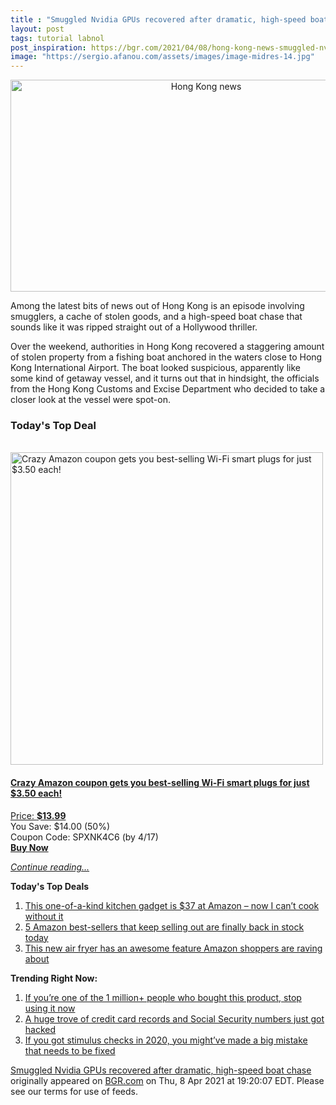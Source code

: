 ```yaml
---
title : "Smuggled Nvidia GPUs recovered after dramatic, high-speed boat chase"
layout: post
tags: tutorial labnol
post_inspiration: https://bgr.com/2021/04/08/hong-kong-news-smuggled-nvidia-gpus-recovered-after-boat-chase/
image: "https://sergio.afanou.com/assets/images/image-midres-14.jpg"
---
```


<center><a href="https://bgr.com/2021/04/08/hong-kong-news-smuggled-nvidia-gpus-recovered-after-boat-chase/" class="bgr-rss-featured-image bgr-rss-test-class"><img loading="lazy" width="610" height="339" src="https://bgr.com/wp-content/uploads/2021/04/Screen-Shot-2021-04-08-at-2.36.38-PM.jpg?quality=70&amp;strip=all&amp;w=610" class="attachment-feed_normal size-feed_normal wp-post-image" alt="Hong Kong news" loading="lazy" srcset="https://bgr.com/wp-content/uploads/2021/04/Screen-Shot-2021-04-08-at-2.36.38-PM.jpg 2804w, https://bgr.com/wp-content/uploads/2021/04/Screen-Shot-2021-04-08-at-2.36.38-PM.jpg?resize=150,83 150w, https://bgr.com/wp-content/uploads/2021/04/Screen-Shot-2021-04-08-at-2.36.38-PM.jpg?resize=300,167 300w, https://bgr.com/wp-content/uploads/2021/04/Screen-Shot-2021-04-08-at-2.36.38-PM.jpg?resize=768,427 768w, https://bgr.com/wp-content/uploads/2021/04/Screen-Shot-2021-04-08-at-2.36.38-PM.jpg?resize=1024,569 1024w, https://bgr.com/wp-content/uploads/2021/04/Screen-Shot-2021-04-08-at-2.36.38-PM.jpg?resize=1536,853 1536w, https://bgr.com/wp-content/uploads/2021/04/Screen-Shot-2021-04-08-at-2.36.38-PM.jpg?resize=2048,1138 2048w, https://bgr.com/wp-content/uploads/2021/04/Screen-Shot-2021-04-08-at-2.36.38-PM.jpg?resize=610,339 610w, https://bgr.com/wp-content/uploads/2021/04/Screen-Shot-2021-04-08-at-2.36.38-PM.jpg?resize=664,369 664w, https://bgr.com/wp-content/uploads/2021/04/Screen-Shot-2021-04-08-at-2.36.38-PM.jpg?resize=360,200 360w, https://bgr.com/wp-content/uploads/2021/04/Screen-Shot-2021-04-08-at-2.36.38-PM.jpg?resize=1200,667 1200w, https://bgr.com/wp-content/uploads/2021/04/Screen-Shot-2021-04-08-at-2.36.38-PM.jpg?resize=782,435 782w, https://bgr.com/wp-content/uploads/2021/04/Screen-Shot-2021-04-08-at-2.36.38-PM.jpg?resize=827,460 827w, https://bgr.com/wp-content/uploads/2021/04/Screen-Shot-2021-04-08-at-2.36.38-PM.jpg?resize=800,445 800w" sizes="(max-width: 610px) 100vw, 610px" title="Hong Kong news" /></a></center><p>Among the latest bits of news out of Hong Kong is an episode involving smugglers, a cache of stolen goods, and a high-speed boat chase that sounds like it was ripped straight out of a Hollywood thriller.</p>
<p>Over the weekend, authorities in Hong Kong recovered a staggering amount of stolen property from a fishing boat anchored in the waters close to Hong Kong International Airport. The boat looked suspicious, apparently like some kind of getaway vessel, and it turns out that in hindsight, the officials from the Hong Kong Customs and Excise Department who decided to take a closer look at the vessel were spot-on.</p>
<h3>Today's Top Deal</h3>
<p><a href="https://www.amazon.com/Gosund-Compatible-Required-appliances-Certified/dp/B079MFTYMV?tag=b0c55topdeals-20"><br><img height="500px" width="500px" src="https://m.media-amazon.com/images/I/41XmxsuucoL.jpg" alt="Crazy Amazon coupon gets you best-selling Wi-Fi smart plugs for just $3.50 each!"><br></a></p>
<h4><a href="https://www.amazon.com/Gosund-Compatible-Required-appliances-Certified/dp/B079MFTYMV?tag=b0c55rss-20">Crazy Amazon coupon gets you best-selling Wi-Fi smart plugs for just $3.50 each!</a></h4>
<p><a href="https://www.amazon.com/Gosund-Compatible-Required-appliances-Certified/dp/B079MFTYMV?tag=b0c55rss-20">Price: <strong>$13.99</strong></a><br><span>You Save: $14.00 (50%)</span><br><span>Coupon Code: SPXNK4C6 (by 4/17)</span><br><strong><a href="https://www.amazon.com/Gosund-Compatible-Required-appliances-Certified/dp/B079MFTYMV?tag=b0c55rss-20">Buy Now</a></strong></p>
<p><a href="https://bgr.com/2021/04/08/hong-kong-news-smuggled-nvidia-gpus-recovered-after-boat-chase/" class="more-link"><em>Continue reading...</em></a></p>

<p><strong>Today's Top Deals</strong></p>
<ol>
<li><a href="https://bgr.com/2021/04/08/best-kitchen-gadgets-2021-amazon-deal-finamill/?utm_source=rss&#038;utm_campaign=topdeals">This one-of-a-kind kitchen gadget is $37 at Amazon &#8211; now I can&#8217;t cook without it</a></li>
<li><a href="https://bgr.com/2021/04/08/amazon-deals-most-popular-keep-selling-out-apr-week-1/?utm_source=rss&#038;utm_campaign=topdeals">5 Amazon best-sellers that keep selling out are finally back in stock today</a></li>
<li><a href="https://bgr.com/2021/04/08/air-fryer-amazon-smartphone-connected-best-seller/?utm_source=rss&#038;utm_campaign=topdeals">This new air fryer has an awesome feature Amazon shoppers are raving about</a></li>
</ol>

<p><strong>Trending Right Now:</strong></p>
<ol>
<li><a href="https://bgr.com/2021/04/08/product-recall-pressure-washer-greenworks/">If you’re one of the 1 million+ people who bought this product, stop using it now</a></li>
<li><a href="https://bgr.com/2021/04/08/data-breach-leaks-credit-card-records-and-social-security-numbers/">A huge trove of credit card records and Social Security numbers just got hacked</a></li>
<li><a href="https://bgr.com/2021/04/07/stimulus-check-update-irs-explains-recovery-rebate-credit-issues/">If you got stimulus checks in 2020, you might&#8217;ve made a big mistake that needs to be fixed</a></li>
</ol>
<p><a href="https://bgr.com/2021/04/08/hong-kong-news-smuggled-nvidia-gpus-recovered-after-boat-chase/">Smuggled Nvidia GPUs recovered after dramatic, high-speed boat chase</a> originally appeared on <a href="http://bgr.com">BGR.com</a> on Thu, 8 Apr 2021 at 19:20:07 EDT. Please see our terms for use of feeds.</p>